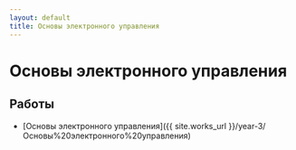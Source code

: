 ```yaml
---
layout: default
title: Основы электронного управления
---
```


# Основы электронного управления

## Работы

- [Основы электронного управления]({{ site.works_url }}/year-3/Основы%20электронного%20управления) 